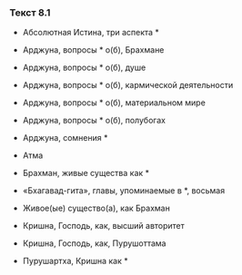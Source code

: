 ### Текст 8.1

- Абсолютная Истина, три аспекта *

- Арджуна, вопросы * о(б), Брахмане

- Арджуна, вопросы * о(б), душе

- Арджуна, вопросы * о(б), кармической деятельности

- Арджуна, вопросы * о(б), материальном мире

- Арджуна, вопросы * о(б), полубогах

- Арджуна, сомнения *

- Атма

- Брахман, живые существа как *

- «Бхагавад-гита», главы, упоминаемые в *, восьмая

- Живое(ые) существо(а), как Брахман

- Кришна, Господь, как, высший авторитет

- Кришна, Господь, как, Пурушоттама

- Пурушартха, Кришна как *
	
